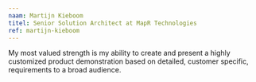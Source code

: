 ```yaml
---
naam: Martijn Kieboom
titel: Senior Solution Architect at MapR Technologies
ref: martijn-kieboom
---
```

My most valued strength is my ability to create and present a highly customized product demonstration based on detailed, customer specific, requirements to a broad audience.
